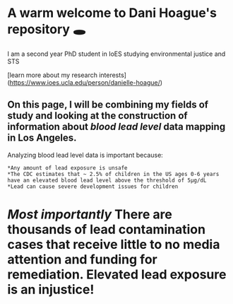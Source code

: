 # A warm welcome to Dani Hoague's repository :hole:
I am a second year PhD student in IoES studying environmental justice and STS

[learn more about my research interests] (https://www.ioes.ucla.edu/person/danielle-hoague/)
  
## On this page, I will be combining my fields of study and looking at the construction of information about _blood lead level_ data mapping in Los Angeles.

Analyzing blood lead level data is important because:

	*Any amount of lead exposure is unsafe
	*The CDC estimates that ~ 2.5% of children in the US ages 0-6 years have an elevated blood lead level above the threshold of 5µg/dL
	*Lead can cause severe development issues for children
# _Most importantly_ There are thousands of lead contamination cases that receive little to no media attention and funding for remediation. Elevated lead exposure is an injustice! 

